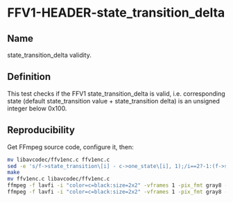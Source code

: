 # FFV1-HEADER-state_transition_delta

## Name

state_transition_delta validity.

## Definition

This test checks if the FFV1 state_transition_delta is valid, i.e. corresponding state (default state_transition value + state_transition delta) is an unsigned integer below 0x100.

## Reproducibility

Get FFmpeg source code, configure it, then:
 
```sh
mv libavcodec/ffv1enc.c ffv1enc.c
sed -e 's/f->state_transition\[i] - c->one_state\[i], 1);/i==2?-1:(f->state_transition\[i] - c->one_state\[i]), 1);/g' ffv1enc.c > libavcodec/ffv1enc.c
make
mv ffv1enc.c libavcodec/ffv1enc.c
ffmpeg -f lavfi -i "color=c=black:size=2x2" -vframes 1 -pix_fmt gray8 -write_crc32 0 -c:v ffv1 -coder 2 -level 0 FFV1-HEADER-state_transition_delta_MS_v0.mkv
ffmpeg -f lavfi -i "color=c=black:size=2x2" -vframes 1 -pix_fmt gray8 -write_crc32 0 -c:v ffv1 -coder 2 -level 3 -slices 1 FFV1-HEADER-state_transition_delta_MS_v3.mkv
```
